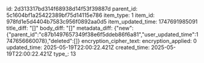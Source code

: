 id: 2d313317bd314f68938d14f53f39887d
parent_id: 5c1604bf1a25422389bf75d14115e786
item_type: 1
item_id: 978fd1e5d4404b7583c956f0892aa0d5
item_updated_time: 1747691985091
title_diff: "[]"
body_diff: "[]"
metadata_diff: {"new":{"parent_id":"c87b1497657349f38e6f5ddeb86f6a81","user_updated_time":1747656660078},"deleted":[]}
encryption_cipher_text: 
encryption_applied: 0
updated_time: 2025-05-19T22:00:22.421Z
created_time: 2025-05-19T22:00:22.421Z
type_: 13